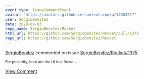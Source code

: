 ```yaml
---
event_type: IssueCommentEvent
avatar: "https://avatars.githubusercontent.com/u/1480321?"
user: SergioBenitez
date: 2020-09-03
repo_name: SergioBenitez/Rocket
html_url: https://github.com/SergioBenitez/Rocket/pull/1375
repo_url: https://github.com/SergioBenitez/Rocket
---
```


<a href='https://github.com/SergioBenitez' target='_blank'>SergioBenitez</a> commented on issue <a href='https://github.com/SergioBenitez/Rocket/pull/1375' target='_blank'>SergioBenitez/Rocket#1375</a>.

<small>For posterity, here are the UI test fixes:...</small>

<a href='https://github.com/SergioBenitez/Rocket/pull/1375' target='_blank'>View Comment</a>